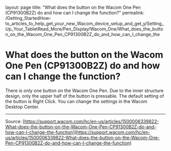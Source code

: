 layout: page
title: "What does the button on the Wacom One Pen (CP91300B2Z) do and how can I change the function?"
permalink: /Getting_StartedHow-to_articles_to_help_get_your_new_Wacom_device_setup_and_get_y/Setting_Up_Your_TabletRead_More/Pen_Display/Wacom_One/What_does_the_button_on_the_Wacom_One_Pen_CP91300B2Z_do_and_how_can_I_change_the

# What does the button on the Wacom One Pen (CP91300B2Z) do and how can I change the function?

There is only one button on the Wacom One Pen. Due to the inner structure design, only the upper half of the button is pressable. The default setting of the button is Right Click. You can change the settings in the Wacom Desktop Center.

---
Source: [https://support.wacom.com/hc/en-us/articles/1500006339822-What-does-the-button-on-the-Wacom-One-Pen-CP91300B2Z-do-and-how-can-I-change-the-function](https://support.wacom.com/hc/en-us/articles/1500006339822-What-does-the-button-on-the-Wacom-One-Pen-CP91300B2Z-do-and-how-can-I-change-the-function)
